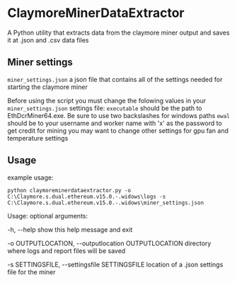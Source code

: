 # ClaymoreMinerDataExtractor
A Python utility that extracts data from the claymore miner output and saves it at .json and .csv data files

## Miner settings
```miner_settings.json``` a json file that contains all of the settings needed for starting the claymore miner

Before using the script you must change the folowing values in your ```miner_settings.json``` settings file:
```executable``` should be the path to EthDcrMiner64.exe. Be sure to use two backslashes for windows paths
```ewal``` should be to your username and worker name with 'x' as the password to get credit for mining
you may want to change other settings for gpu fan and temperature settings

## Usage
example usage:

```python claymoreminerdataextractor.py -o C:\Claymore.s.dual.ethereum.v15.0.-.widows\logs -s C:\Claymore.s.dual.ethereum.v15.0.-.widows\miner_settings.json```

Usage:
optional arguments:

  -h, --help            show this help message and exit
  
  -o OUTPUTLOCATION, --outputlocation OUTPUTLOCATION
                        directory where logs and report files will be saved
						
  -s SETTINGSFILE, --settingsfile SETTINGSFILE
                        location of a .json settings file for the miner